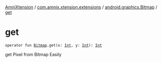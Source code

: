 [AmniXtension](../../index.md) / [com.amnix.xtension.extensions](../index.md) / [android.graphics.Bitmap](index.md) / [get](./get.md)

# get

`operator fun `[`Bitmap`](https://developer.android.com/reference/android/graphics/Bitmap.html)`.get(x: `[`Int`](https://kotlinlang.org/api/latest/jvm/stdlib/kotlin/-int/index.html)`, y: `[`Int`](https://kotlinlang.org/api/latest/jvm/stdlib/kotlin/-int/index.html)`): `[`Int`](https://kotlinlang.org/api/latest/jvm/stdlib/kotlin/-int/index.html)

get Pixel from Bitmap Easily

